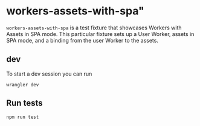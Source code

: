 # workers-assets-with-spa"

`workers-assets-with-spa` is a test fixture that showcases Workers with Assets in SPA mode. This particular fixture sets up a User Worker, assets in SPA mode, and a binding from the user Worker to the assets.

## dev

To start a dev session you can run

```
wrangler dev
```

## Run tests

```
npm run test
```
